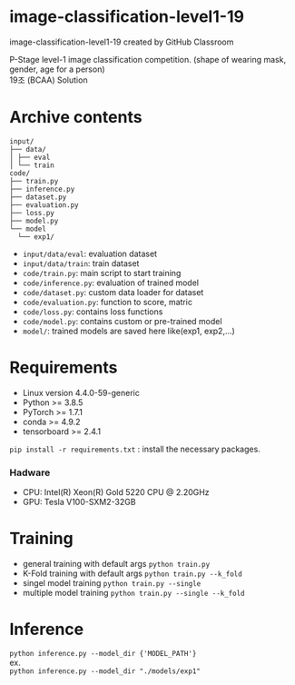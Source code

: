 # image-classification-level1-19
image-classification-level1-19 created by GitHub Classroom

P-Stage level-1 image classification competition. (shape of wearing mask, gender, age for a person)<br>
19조 (BCAA) Solution

# Archive contents
```
input/
├── data/
│ ├── eval
│ └── train
code/
├── train.py
├── inference.py
├── dataset.py
├── evaluation.py
├── loss.py
├── model.py
└── model
  └── exp1/
```
- `input/data/eval`: evaluation dataset
- `input/data/train`: train dataset
- `code/train.py`: main script to start training
- `code/inference.py`: evaluation of trained model
- `code/dataset.py`: custom data loader for dataset
- `code/evaluation.py`: function to score, matric
- `code/loss.py`: contains loss functions
- `code/model.py`: contains custom or pre-trained model
- `model/`: trained models are saved here like(exp1, exp2,...)

# Requirements
- Linux version 4.4.0-59-generic
- Python >= 3.8.5
- PyTorch >= 1.7.1
- conda >= 4.9.2
- tensorboard >= 2.4.1

`pip install -r requirements.txt` : install the necessary packages.

### Hadware
- CPU: Intel(R) Xeon(R) Gold 5220 CPU @ 2.20GHz
- GPU: Tesla V100-SXM2-32GB

# Training
- general training with default args ```python train.py```
- K-Fold training with default args ```python train.py --k_fold```
- singel model training ```python train.py --single```
- multiple model training ```python train.py --single --k_fold```

# Inference
```python inference.py --model_dir {'MODEL_PATH'}```
<br>ex. <br>
`python inference.py --model_dir "./models/exp1"`
